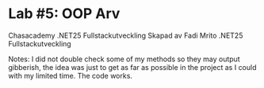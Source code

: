 # Lab #5: OOP Arv
Chasacademy .NET25 Fullstackutveckling Skapad av Fadi Mrito .NET25 Fullstackutveckling

Notes: I did not double check some of my methods so they may output gibberish, the idea was just to get as far as possible in the project as I could with my limited time. The code works.
